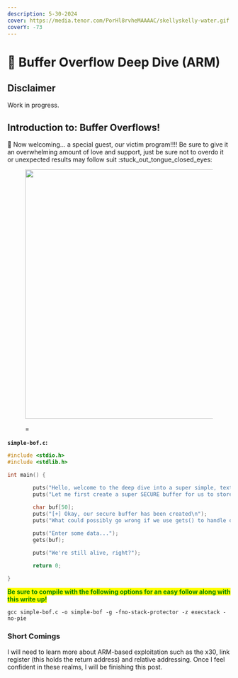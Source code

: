 ```yaml
---
description: 5-30-2024
cover: https://media.tenor.com/PorHl8rvheMAAAAC/skellyskelly-water.gif
coverY: -73
---
```


# 🌊 Buffer Overflow Deep Dive (ARM)

## Disclaimer

Work in progress.

## Introduction to: Buffer Overflows!

:wave: Now welcoming... a special guest, our victim program!!!! Be sure to give it an overwhelming amount of love and support, just be sure not to overdo it or unexpected results may follow suit :stuck\_out\_tongue\_closed\_eyes:

<figure><img src="../../.gitbook/assets/image (202).png" alt="" width="563"><figcaption><p>=</p></figcaption></figure>

**`simple-bof.c`:**

```c
#include <stdio.h>
#include <stdlib.h>

int main() {

        puts("Hello, welcome to the deep dive into a super simple, textbook stack-based buffer overflow!!\n");
        puts("Let me first create a super SECURE buffer for us to store our user input ;)\n");
        
        char buf[50];
        puts("[+] Okay, our secure buffer has been created\n");
        puts("What could possibly go wrong if we use gets() to handle our input?\n");

        puts("Enter some data...");
        gets(buf);

        puts("We're still alive, right?");

        return 0;

}
```

<mark style="color:green;">**Be sure to compile with the following options for an easy follow along with this write up!**</mark>

```
gcc simple-bof.c -o simple-bof -g -fno-stack-protector -z execstack -no-pie
```

### Short Comings

I will need to learn more about ARM-based exploitation such as the x30, link register (this holds the return address) and relative addressing. Once I feel confident in these realms, I will be finishing this post.

